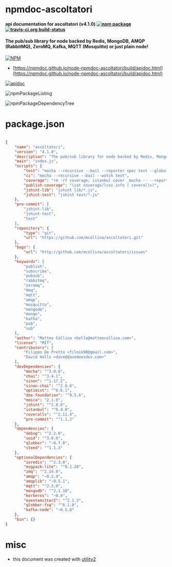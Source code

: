 # npmdoc-ascoltatori

#### api documentation for  ascoltatori (v4.1.0)  [![npm package](https://img.shields.io/npm/v/npmdoc-ascoltatori.svg?style=flat-square)](https://www.npmjs.org/package/npmdoc-ascoltatori) [![travis-ci.org build-status](https://api.travis-ci.org/npmdoc/node-npmdoc-ascoltatori.svg)](https://travis-ci.org/npmdoc/node-npmdoc-ascoltatori)

#### The pub/sub library for node backed by Redis, MongoDB, AMQP (RabbitMQ), ZeroMQ, Kafka, MQTT (Mosquitto) or just plain node!

[![NPM](https://nodei.co/npm/ascoltatori.png?downloads=true&downloadRank=true&stars=true)](https://www.npmjs.com/package/ascoltatori)

- [https://npmdoc.github.io/node-npmdoc-ascoltatori/build/apidoc.html](https://npmdoc.github.io/node-npmdoc-ascoltatori/build/apidoc.html)

[![apidoc](https://npmdoc.github.io/node-npmdoc-ascoltatori/build/screenCapture.buildCi.browser.%252Ftmp%252Fbuild%252Fapidoc.html.png)](https://npmdoc.github.io/node-npmdoc-ascoltatori/build/apidoc.html)

![npmPackageListing](https://npmdoc.github.io/node-npmdoc-ascoltatori/build/screenCapture.npmPackageListing.svg)

![npmPackageDependencyTree](https://npmdoc.github.io/node-npmdoc-ascoltatori/build/screenCapture.npmPackageDependencyTree.svg)



# package.json

```json

{
    "name": "ascoltatori",
    "version": "4.1.0",
    "description": "The pub/sub library for node backed by Redis, MongoDB, AMQP (RabbitMQ), ZeroMQ, Kafka, MQTT (Mosquitto) or just plain node!",
    "main": "index.js",
    "scripts": {
        "test": "mocha --recursive --bail --reporter spec test --globals Promise",
        "ci": "mocha --recursive --bail --watch test",
        "coverage": "rm -rf coverage; istanbul cover _mocha -- --reporter spec --bail --globals Promise",
        "publish-coverage": "(cat coverage/lcov.info | coveralls)",
        "jshint-lib": "jshint lib/*.js",
        "jshint-test": "jshint test/*.js"
    },
    "pre-commit": [
        "jshint-lib",
        "jshint-test",
        "test"
    ],
    "repository": {
        "type": "git",
        "url": "https://github.com/mcollina/ascoltatori.git"
    },
    "bugs": {
        "url": "http://github.com/mcollina/ascoltatori/issues"
    },
    "keywords": [
        "publish",
        "subscribe",
        "pubsub",
        "rabbitmq",
        "zeromq",
        "0mq",
        "mqtt",
        "amqp",
        "mosquitto",
        "mongodb",
        "mongo",
        "kafka",
        "pub",
        "sub"
    ],
    "author": "Matteo Collina <hello@matteocollina.com>",
    "license": "MIT",
    "contributors": [
        "Filippo De Pretto <filnik90@gmail.com>",
        "David Halls <dave@davedoesdev.com>"
    ],
    "devDependencies": {
        "mocha": "^3.0.0",
        "chai": "^3.4.1",
        "sinon": "^1.17.2",
        "sinon-chai": "^2.8.0",
        "optimist": "^0.6.1",
        "dox-foundation": "^0.5.6",
        "mosca": "2.1.0",
        "jshint": "^2.8.0",
        "istanbul": "^0.4.0",
        "coveralls": "^2.11.4",
        "pre-commit": "^1.1.2"
    },
    "dependencies": {
        "debug": "^2.2.0",
        "uuid": "^3.0.0",
        "qlobber": "~0.7.0",
        "steed": "^1.1.3"
    },
    "optionalDependencies": {
        "ioredis": "^2.3.0",
        "msgpack-lite": "^0.1.20",
        "zmq": "^2.14.0",
        "amqp": "~0.2.4",
        "amqplib": "~0.5.1",
        "mqtt": "^2.3.0",
        "mongodb": "^2.1.18",
        "kerberos": "~0.0",
        "eventemitter2": "^2.1.3",
        "qlobber-fsq": "^6.1.0",
        "kafka-node": "~0.5.8"
    },
    "bin": {}
}
```



# misc
- this document was created with [utility2](https://github.com/kaizhu256/node-utility2)
